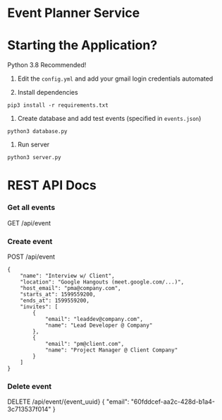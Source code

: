 # Event Planner Service


# Starting the Application?

Python 3.8 Recommended!

1. Edit the `config.yml` and add your gmail login credentials automated

1. Install dependencies

`pip3 install -r requirements.txt`

1. Create database and add test events (specified in `events.json`)

`python3 database.py`

1. Run server

`python3 server.py`

# REST API Docs

### Get all events
GET /api/event

### Create event
POST /api/event
```
{
    "name": "Interview w/ Client",
    "location": "Google Hangouts (meet.google.com/...)",
    "host_email": "pma@company.com",
    "starts_at": 1599559200,
    "ends_at": 1599559200,
    "invites": [
        {
            "email": "leaddev@company.com",
            "name": "Lead Developer @ Company"
        },
        {
            "email": "pm@client.com",
            "name": "Project Manager @ Client Company"
        }
    ]
}
```

### Delete event
DELETE /api/event/{event_uuid}
{
    "email": "60fddcef-aa2c-428d-b1a4-3c713537f014"
}